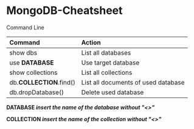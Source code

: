 # MongoDB-Cheatsheet
Command Line 

| Command                   | Action                                   |
| :------------------------ |:-----------------------------------------| 
| show dbs                  | List all databases                       |
| use **DATABASE**              | Use target database                      |
| show collections          | List all collections                     |
| db.**COLLECTION**.find()    | List all documents of used database      |
| db.dropDatabase()         | Delete used database                     |



**DATABASE _insert the name of the database without "<>"_**
  
  
**COLLECTION _insert the name of the collection without "<>"_**
